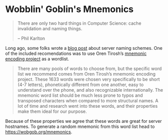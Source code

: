 # Wobblin' Goblin's Mnemonics
> There are only two hard things in Computer Science: cache invalidation and naming things.
>
> – Phil Karlton

Long ago, some folks wrote a [blog post](http://mnx.io/blog/a-proper-server-naming-scheme/) about server naming schemes. One of the included recomendations was to use Oren Tirosh’s [mnemonic encoding project](https://web.archive.org/web/20090918202746/http://tothink.com/mnemonic/wordlist.html) as a wordlist.

> There are many pools of words to choose from, but the specific word list we recommend comes from Oren Tirosh’s mnemonic encoding project. These 1633 words were chosen very specifically to be short (4-7 letters), phonetically different from one another, easy to understand over the phone, and also recognizable internationally. The mnemonic word list should be much less prone to typos and transposed characters when compared to more structural names. A lot of time and research went into these words, and their properties make them ideal for our purpose.

Because of these properties we agree that these words are great for server hostnames. To generate a random mnemonic from this word list head to https://wobgob.org/mnemonics.